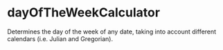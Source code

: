 # dayOfTheWeekCalculator
Determines the day of the week of any date, taking into account different calendars (i.e. Julian and Gregorian).
